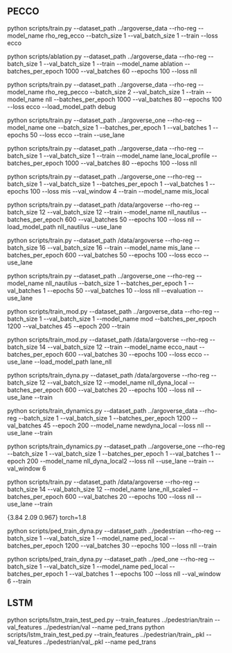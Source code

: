 ## PECCO
python scripts/train.py --dataset_path ../argoverse_data --rho-reg --model_name rho_reg_ecco --batch_size 1 --val_batch_size 1 --train --loss ecco

python scripts/ablation.py --dataset_path ../argoverse_data --rho-reg --batch_size 1 --val_batch_size 1 --train --model_name ablation --batches_per_epoch 1000 --val_batches 60 --epochs 100 --loss nll

python scripts/train.py --dataset_path ../argoverse_data --rho-reg --model_name rho_reg_pecco --batch_size 2 --val_batch_size 1 --train --model_name nll --batches_per_epoch 1000 --val_batches 80 --epochs 100 --loss ecco --load_model_path debug

python scripts/train.py --dataset_path ../argoverse_one --rho-reg --model_name one --batch_size 1  --batches_per_epoch 1 --val_batches 1 --epochs 50 --loss ecco --train --use_lane

python scripts/train.py --dataset_path ../argoverse_data --rho-reg --batch_size 1 --val_batch_size 1 --train --model_name lane_local_profile --batches_per_epoch 1000 --val_batches 80 --epochs 100 --loss nll 

python scripts/train.py --dataset_path ../argoverse_one --rho-reg --batch_size 1 --val_batch_size 1  --batches_per_epoch 1 --val_batches 1 --epochs 100 --loss mis --val_window 4 --train --model_name mis_local

python scripts/train.py --dataset_path /data/argoverse --rho-reg --batch_size 12 --val_batch_size 12 --train --model_name nll_nautilus --batches_per_epoch 600 --val_batches 50 --epochs 100 --loss nll --load_model_path nll_nautilus --use_lane

python scripts/train.py --dataset_path /data/argoverse --rho-reg --batch_size 16 --val_batch_size 16 --train --model_name mis_lane --batches_per_epoch 600 --val_batches 50 --epochs 100 --loss ecco --use_lane

python scripts/train.py --dataset_path ../argoverse_one --rho-reg --model_name nll_nautilus --batch_size 1  --batches_per_epoch 1 --val_batches 1 --epochs 50 --val_batches 10  --loss nll --evaluation --use_lane


python scripts/train_mod.py --dataset_path ../argoverse_data --rho-reg --batch_size 1 --val_batch_size 1 --model_name mod --batches_per_epoch 1200 --val_batches 45 --epoch 200 --train


 python scripts/train_mod.py --dataset_path /data/argoverse --rho-reg --batch_size 14 --val_batch_size 12 --train --model_name ecco_naut --batches_per_epoch 600 --val_batches 30 --epochs 100 --loss ecco --use_lane --load_model_path lane_nll

 python scripts/train_dyna.py --dataset_path /data/argoverse --rho-reg --batch_size 12 --val_batch_size 12 --model_name nll_dyna_local --batches_per_epoch 600 --val_batches 20 --epochs 100 --loss nll --use_lane --train 


python scripts/train_dynamics.py --dataset_path ../argoverse_data --rho-reg --batch_size 1 --val_batch_size 1 --batches_per_epoch 1200 --val_batches 45 --epoch 200 --model_name newdyna_local --loss nll --use_lane --train 

python scripts/train_dynamics.py --dataset_path ../argoverse_one --rho-reg --batch_size 1 --val_batch_size 1 --batches_per_epoch 1 --val_batches 1 --epoch 200 --model_name nll_dyna_local2 --loss nll --use_lane --train --val_window 6


python scripts/train.py --dataset_path /data/argoverse --rho-reg --batch_size 14 --val_batch_size 12 --model_name lane_nll_scaled --batches_per_epoch 600 --val_batches 20 --epochs 100  --loss nll --use_lane --train 

{3.84 2.09 0.967}
torch=1.8



python scripts/ped_train_dyna.py --dataset_path ../pedestrian --rho-reg --batch_size 1 --val_batch_size 1 --model_name ped_local --batches_per_epoch 1200 --val_batches 30 --epochs 100 --loss nll --train

python scripts/ped_train_dyna.py --dataset_path ../ped_one --rho-reg --batch_size 1 --val_batch_size 1 --model_name ped_local --batches_per_epoch 1 --val_batches 1 --epochs 100 --loss nll --val_window 6 --train


## LSTM

python scripts/lstm_train_test_ped.py --train_features ../pedestrian/train  --val_features ../pedestrian/val  --name ped_trans
python scripts/lstm_train_test_ped.py --train_features ../pedestrian/train_.pkl  --val_features ../pedestrian/val_.pkl --name ped_trans 
